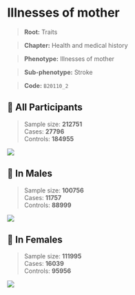# Illnesses of mother
> **Root:** Traits  

> **Chapter:** Health and medical history  

> **Phenotype:** Illnesses of mother  

> **Sub-phenotype:** Stroke  

> **Code:** `B20110_2`

## 🧪 All Participants  
> Sample size: **212751**  
> Cases: **27796**  
> Controls: **184955**
<img src="/Traits/Figures/ALL/B20110_2.png"/>
<CsvTable src="/Traits/Data/ALL/LG_B20110_2.csv" label="🔍 View full results" />

## 👨 In Males  
> Sample size: **100756**  
> Cases: **11757**  
> Controls: **88999**
<img src="/Traits/Figures/Male/B20110_2.png"/>
<CsvTable src="/Traits/Data/Male/LG_B20110_2.csv" label="🔍 View full results" />

## 👩 In Females  
> Sample size: **111995**  
> Cases: **16039**  
> Controls: **95956**
<img src="/Traits/Figures/Female/B20110_2.png"/>
<CsvTable src="/Traits/Data/Female/LG_B20110_2.csv" label="🔍 View full results" />
